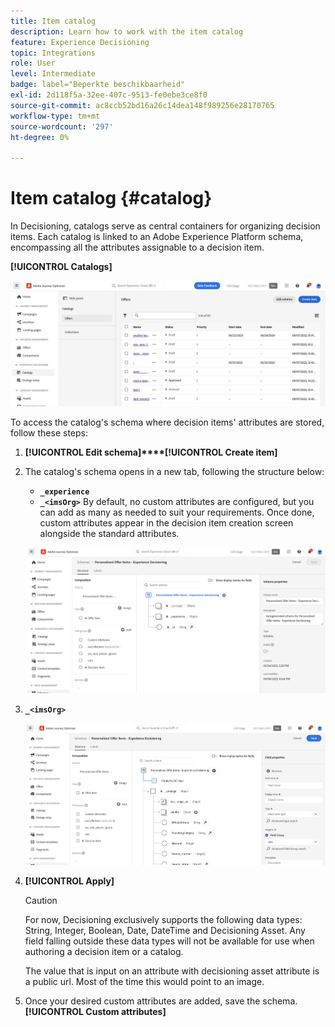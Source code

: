 ```yaml
---
title: Item catalog
description: Learn how to work with the item catalog
feature: Experience Decisioning
topic: Integrations
role: User
level: Intermediate
badge: label="Beperkte beschikbaarheid"
exl-id: 2d118f5a-32ee-407c-9513-fe0ebe3ce8f0
source-git-commit: ac8ccb52bd16a26c14dea148f989256e28170765
workflow-type: tm+mt
source-wordcount: '297'
ht-degree: 0%

---
```


# Item catalog {#catalog}

In Decisioning, catalogs serve as central containers for organizing decision items. Each catalog is linked to an Adobe Experience Platform schema, encompassing all the attributes assignable to a decision item.

**[!UICONTROL  Catalogs]**

![](assets/catalogs-list.png)

To access the catalog&#39;s schema where decision items&#39; attributes are stored, follow these steps:

1. **[!UICONTROL Edit schema]****[!UICONTROL Create item]**

1. The catalog&#39;s schema opens in a new tab, following the structure below:

   * **`_experience`**
   * **`_<imsOrg>`** By default, no custom attributes are configured, but you can add as many as needed to suit your requirements. Once done, custom attributes appear in the decision item creation screen alongside the standard attributes.

   ![](assets/catalogs-schema.png)

1. **`_<imsOrg>`**

   ![](assets/catalogs-add.png)

1. **[!UICONTROL Apply]**

   >[!CAUTION]
   >
   >For now, Decisioning exclusively supports the following data types: String, Integer, Boolean, Date, DateTime and Decisioning Asset. Any field falling outside these data types will not be available for use when authoring a decision item or a catalog.

   The value that is input on an attribute with decisioning asset attribute is a public url. Most of the time this would point to an image.

   [](https://experienceleague.adobe.com/docs/experience-platform/xdm/ui/overview.html)

1. Once your desired custom attributes are added, save the schema. **[!UICONTROL Custom attributes]**
